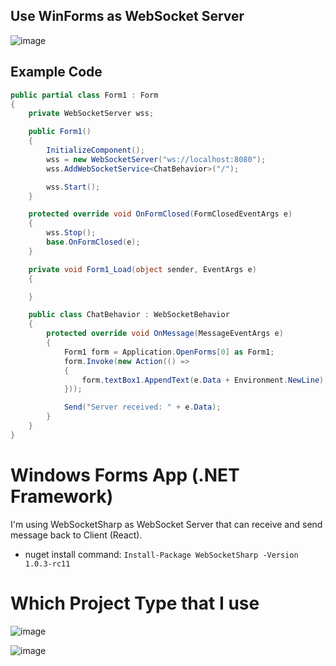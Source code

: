 ## Use WinForms as WebSocket Server
![image](https://github.com/user-attachments/assets/72bae2c4-1ef7-4294-aa3b-00bc9e286ff8)

## Example Code
```cs
public partial class Form1 : Form
{
    private WebSocketServer wss;

    public Form1()
    {
        InitializeComponent();
        wss = new WebSocketServer("ws://localhost:8080");
        wss.AddWebSocketService<ChatBehavior>("/");

        wss.Start();
    }

    protected override void OnFormClosed(FormClosedEventArgs e)
    {
        wss.Stop();
        base.OnFormClosed(e);
    }

    private void Form1_Load(object sender, EventArgs e)
    {

    }

    public class ChatBehavior : WebSocketBehavior
    {
        protected override void OnMessage(MessageEventArgs e)
        {
            Form1 form = Application.OpenForms[0] as Form1;
            form.Invoke(new Action(() =>
            {
                form.textBox1.AppendText(e.Data + Environment.NewLine);
            }));

            Send("Server received: " + e.Data);
        }
    }
}
```

# Windows Forms App (.NET Framework)
I'm using WebSocketSharp as WebSocket Server that can receive and send message back to Client (React).
- nuget install command: `Install-Package WebSocketSharp -Version 1.0.3-rc11`

# Which Project Type that I use
![image](https://github.com/user-attachments/assets/29ccb191-68b5-44fa-8d69-98c7042ee020)

![image](https://github.com/user-attachments/assets/f64f6458-47c5-41e1-8305-d509849d3a92)
